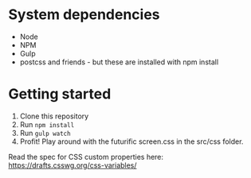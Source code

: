 # System dependencies

- Node
- NPM
- Gulp
- postcss and friends - but these are installed with npm install


# Getting started

1. Clone this repository
2. Run `npm install`
3. Run `gulp watch`
4. Profit! Play around with the futurific screen.css in the src/css folder.

Read the spec for CSS custom properties here:
https://drafts.csswg.org/css-variables/
